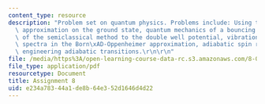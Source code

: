 ```yaml
---
content_type: resource
description: "Problem set on quantum physics. Problems include: Using the semiclassical\
  \ approximation on the ground state, quantum mechanics of a bouncing ball, application\
  \ of the semiclassical method to the double well potential, vibrational and rotational\
  \ spectra in the Born\xAD-Oppenheimer approximation, adiabatic spin rotation, and\
  \ engineering adiabatic transitions.\r\n\r\n"
file: /media/https%3A/open-learning-course-data-rc.s3.amazonaws.com/8-06-quantum-physics-iii-spring-2005/e234a78344a1de8b64e352d1646d4d22_ps8.pdf
file_type: application/pdf
resourcetype: Document
title: Assignment 8
uid: e234a783-44a1-de8b-64e3-52d1646d4d22
---
```

